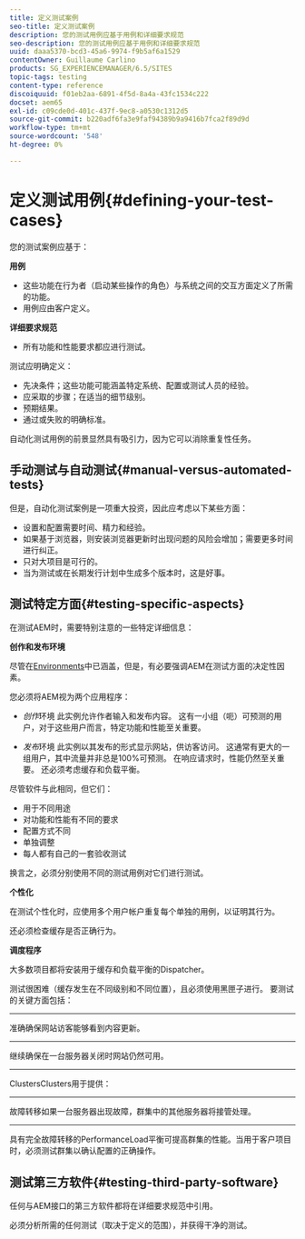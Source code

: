 ```yaml
---
title: 定义测试案例
seo-title: 定义测试案例
description: 您的测试用例应基于用例和详细要求规范
seo-description: 您的测试用例应基于用例和详细要求规范
uuid: daaa5370-bcd3-45a6-9974-f9b5af6a1529
contentOwner: Guillaume Carlino
products: SG_EXPERIENCEMANAGER/6.5/SITES
topic-tags: testing
content-type: reference
discoiquuid: f01eb2aa-6891-4f5d-8a4a-43fc1534c222
docset: aem65
exl-id: c09cde0d-401c-437f-9ec8-a0530c1312d5
source-git-commit: b220adf6fa3e9faf94389b9a9416b7fca2f89d9d
workflow-type: tm+mt
source-wordcount: '548'
ht-degree: 0%

---
```


# 定义测试用例{#defining-your-test-cases}

您的测试案例应基于：

**用例**

* 这些功能在行为者（启动某些操作的角色）与系统之间的交互方面定义了所需的功能。
* 用例应由客户定义。

**详细要求规范**

* 所有功能和性能要求都应进行测试。

测试应明确定义：

* 先决条件；这些功能可能涵盖特定系统、配置或测试人员的经验。
* 应采取的步骤；在适当的细节级别。
* 预期结果。
* 通过或失败的明确标准。

自动化测试用例的前景显然具有吸引力，因为它可以消除重复性任务。

## 手动测试与自动测试{#manual-versus-automated-tests}

但是，自动化测试案例是一项重大投资，因此应考虑以下某些方面：

* 设置和配置需要时间、精力和经验。
* 如果基于浏览器，则安装浏览器更新时出现问题的风险会增加；需要更多时间进行纠正。
* 只对大项目是可行的。
* 当为测试或在长期发行计划中生成多个版本时，这是好事。

## 测试特定方面{#testing-specific-aspects}

在测试AEM时，需要特别注意的一些特定详细信息：

**创作和发布环境**

尽管在[Environments](/help/sites-developing/the-basics.md#environments)中已涵盖，但是，有必要强调AEM在测试方面的决定性因素。

您必须将AEM视为两个应用程序：

* *创作*环境
此实例允许作者输入和发布内容。
这有一小组（呃）可预测的用户，对于这些用户而言，特定功能和性能至关重要。

* *发布*环境
此实例以其发布的形式显示网站，供访客访问。
这通常有更大的一组用户，其中流量并非总是100%可预测。 在响应请求时，性能仍然至关重要。 还必须考虑缓存和负载平衡。

尽管软件与此相同，但它们：

* 用于不同用途
* 对功能和性能有不同的要求
* 配置方式不同
* 单独调整
* 每人都有自己的一套验收测试

换言之，必须分别使用不同的测试用例对它们进行测试。

**个性化**

在测试个性化时，应使用多个用户帐户重复每个单独的用例，以证明其行为。

还必须检查缓存是否正确行为。

**调度程序**

大多数项目都将安装用于缓存和负载平衡的Dispatcher。

测试很困难（缓存发生在不同级别和不同位置），且必须使用黑匣子进行。 要测试的关键方面包括：

* ****
准确确保网站访客能够看到内容更新。

* ****
继续确保在一台服务器关闭时网站仍然可用。

* ****
ClustersClusters用于提供：

   * ****
故障转移如果一台服务器出现故障，群集中的其他服务器将接管处理。

   * ****
具有完全故障转移的PerformanceLoad平衡可提高群集的性能。当用于客户项目时，必须测试群集以确认配置的正确操作。

## 测试第三方软件{#testing-third-party-software}

任何与AEM接口的第三方软件都将在详细要求规范中引用。

必须分析所需的任何测试（取决于定义的范围），并获得干净的测试。
